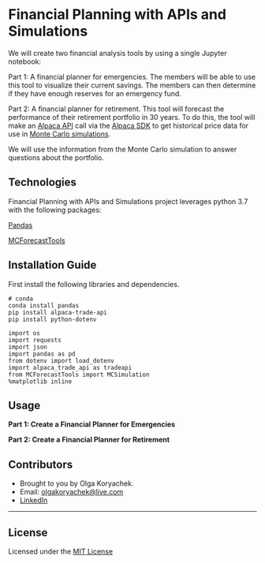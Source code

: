 # Financial Planning with APIs and Simulations
We will create two financial analysis tools by using a single Jupyter notebook:

Part 1: A financial planner for emergencies. The members will be able to use this tool to visualize their current savings. The members can then determine if they have enough reserves for an emergency fund.

Part 2: A financial planner for retirement. This tool will forecast the performance of their retirement portfolio in 30 years. To do this, the tool will make an [Alpaca API](https://alpaca.markets/docs/) call via the [Alpaca SDK](https://github.com/alpacahq/alpaca-trade-api-python/) to get historical price data for use in [Monte Carlo simulations](https://www.rdocumentation.org/packages/decisionSupport/versions/1.110/topics/mcSimulation).

We will use the information from the Monte Carlo simulation to answer questions about the portfolio.

## Technologies
Financial Planning with APIs and Simulations project leverages python 3.7 with the following packages:

[Pandas](https://github.com/pandas-dev/pandas "Pandas") 

[MCForecastTools](https://cdn.inst-fs-pdx-prod.inscloudgate.net/e0e08ad7-c5b3-43c1-8e7c-e7efc5f1f39c/MCForecastTools.py?token=eyJhbGciOiJIUzUxMiIsInR5cCI6IkpXVCIsImtpZCI6ImNkbiJ9.eyJyZXNvdXJjZSI6Ii9lMGUwOGFkNy1jNWIzLTQzYzEtOGU3Yy1lN2VmYzVmMWYzOWMvTUNGb3JlY2FzdFRvb2xzLnB5IiwidGVuYW50IjoiY2FudmFzIiwidXNlcl9pZCI6IjE1MDQyMDAwMDAwMDAxNjY3OSIsImlhdCI6MTY0NzgwNTcwMiwiZXhwIjoxNjQ3ODkyMTAyfQ.AFw4Zrh-g9L-bjcvOiNwTlG8AXpxX7mml1s1WvuToE2tPxnQ1OWTfyfYG0LnT8vXcSD469j1DdN2BRCQ5ACDUA&content_type=text%2Fx-python)

## Installation Guide

First install the following libraries and dependencies.

```
# conda
conda install pandas
pip install alpaca-trade-api
pip install python-dotenv
```

```
import os
import requests
import json
import pandas as pd
from dotenv import load_dotenv
import alpaca_trade_api as tradeapi
from MCForecastTools import MCSimulation
%matplotlib inline
```

## Usage

**Part 1: Create a Financial Planner for Emergencies**
<br>

**Part 2: Create a Financial Planner for Retirement**
<br>




## Contributors

* Brought to you by Olga Koryachek.
* Email: olgakoryachek@live.com
* [LinkedIn](https://www.linkedin.com/in/olga-koryachek-a74b1877/?msgOverlay=true "LinkedIn")


---

## License

Licensed under the [MIT License](https://choosealicense.com/licenses/mit/)


